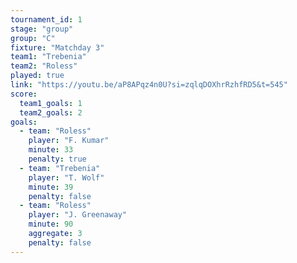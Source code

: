 ```yaml
---
tournament_id: 1
stage: "group"
group: "C"
fixture: "Matchday 3"
team1: "Trebenia"
team2: "Roless"
played: true
link: "https://youtu.be/aP8APqz4n0U?si=zqlqDOXhrRzhfRD5&t=545"
score:
  team1_goals: 1
  team2_goals: 2
goals:
  - team: "Roless"
    player: "F. Kumar"
    minute: 33
    penalty: true
  - team: "Trebenia"
    player: "T. Wolf"
    minute: 39
    penalty: false
  - team: "Roless"
    player: "J. Greenaway"
    minute: 90
    aggregate: 3
    penalty: false
---
```

